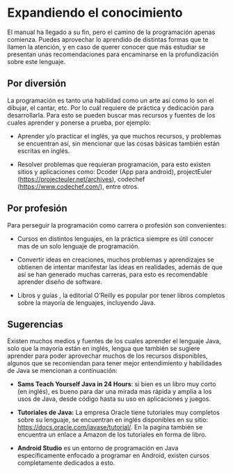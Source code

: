 # Expandiendo el conocimiento

El manual ha llegado a su fin, pero el camino de la programación apenas
comienza. Puedes aprovechar lo aprendido de distintas formas que te
llamen la atención, y en caso de querer conocer que más estudiar se
presentan unas recomendaciones para encaminarse en la profundización
sobre este lenguaje.

## Por diversión

La programación es tanto una habilidad como un arte así como lo son el
dibujar, el cantar, etc. Por lo cuál requiere de práctica y dedicación
para desarrollarla. Para esto se pueden buscar mas recursos y fuentes de
los cuales aprender y ponerse a prueba, por ejemplo:

  - <span>Aprender y/o practicar el inglés</span>, ya que muchos
    recursos, y problemas se encuentran así, sin mencionar que las cosas
    básicas también están escritas en inglés.

  - <span>Resolver problemas que requieran programación</span>, para
    esto existen sitios y aplicaciones como: Dcoder (App para android),
    projectEuler (<https://projecteuler.net/archives>), codechef
    (<https://www.codechef.com/>), entre otros.

## Por profesión

Para perseguir la programación como carrera o profesión son
convenientes:

  - <span>Cursos en distintos lenguajes</span>, en la práctica siempre
    es útil conocer mas de un solo lenguaje de programación.

  - <span>Convertir ideas en creaciones</span>, muchos problemas y
    aprendizajes se obtienen de intentar manifestar las ideas en
    realidades, además de que así se han generado muchas carreras, para
    esto es recomendable aprender diseño de software.

  - <span>Libros y guías </span>, la editorial O’Reilly es popular por
    tener libros completos sobre la mayoría de lenguajes, incluyendo
    Java.

## Sugerencias

Existen muchos medios y fuentes de los cuales aprender el lenguaje Java,
solo que la mayoría están en inglés, lengua que también se sugiere
aprender para poder aprovechar muchos de los recursos disponibles,
algunos que se recomiendan para tener mejor entendimiento y habilidades
de Java se mencionan a continuación:

  - **Sams Teach Yourself Java in 24 Hours**: si bien es un libro muy
    corto (en inglés), es bueno para dar una mirada mas rápida y amplia
    a los usos de Java, desde código hasta su uso en aplicaciones y
    juegos.

  - **Tutoriales de Java:** La empresa Oracle tiene tutoriales muy
    completos sobre su lenguaje, se encuentran en inglés disponibles en
    su sitio: <https://docs.oracle.com/javase/tutorial/>. En la pagina
    también se encuentra un enlace a Amazon de los tutoriales en forma
    de libro.

  - **Android Studio** es un entorno de programación en Java
    específicamente enfocado a programar en Android, existen cursos
    completamente dedicados a esto.
